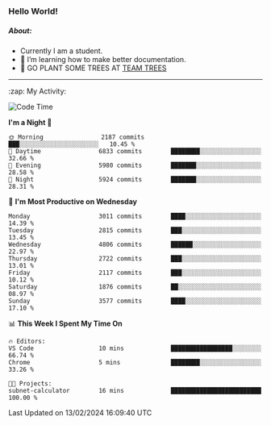 ### Hello World!

##### About:
- Currently I am a student.
- 🌱 I’m learning how to make better documentation.
- 🌱 GO PLANT SOME TREES AT [TEAM TREES](https://teamtrees.org/)

---
  <summary>:zap: My Activity:</summary>
  
<!--START_SECTION:waka-->
![Code Time](http://img.shields.io/badge/Code%20Time-1%2C280%20hrs%208%20mins-blue)

**I'm a Night 🦉** 

```text
🌞 Morning                2187 commits        ███░░░░░░░░░░░░░░░░░░░░░░   10.45 % 
🌆 Daytime                6833 commits        ████████░░░░░░░░░░░░░░░░░   32.66 % 
🌃 Evening                5980 commits        ███████░░░░░░░░░░░░░░░░░░   28.58 % 
🌙 Night                  5924 commits        ███████░░░░░░░░░░░░░░░░░░   28.31 % 
```
📅 **I'm Most Productive on Wednesday** 

```text
Monday                   3011 commits        ████░░░░░░░░░░░░░░░░░░░░░   14.39 % 
Tuesday                  2815 commits        ███░░░░░░░░░░░░░░░░░░░░░░   13.45 % 
Wednesday                4806 commits        ██████░░░░░░░░░░░░░░░░░░░   22.97 % 
Thursday                 2722 commits        ███░░░░░░░░░░░░░░░░░░░░░░   13.01 % 
Friday                   2117 commits        ███░░░░░░░░░░░░░░░░░░░░░░   10.12 % 
Saturday                 1876 commits        ██░░░░░░░░░░░░░░░░░░░░░░░   08.97 % 
Sunday                   3577 commits        ████░░░░░░░░░░░░░░░░░░░░░   17.10 % 
```


📊 **This Week I Spent My Time On** 

```text
🔥 Editors: 
VS Code                  10 mins             █████████████████░░░░░░░░   66.74 % 
Chrome                   5 mins              ████████░░░░░░░░░░░░░░░░░   33.26 % 

🐱‍💻 Projects: 
subnet-calculator        16 mins             █████████████████████████   100.00 % 
```


 Last Updated on 13/02/2024 16:09:40 UTC
<!--END_SECTION:waka-->
